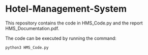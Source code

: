# Hotel-Management-System

This repository contains the code in HMS_Code.py and the report HMS_Documentation.pdf.

The code can be executed by running the command:
```
python3 HMS_Code.py
```

